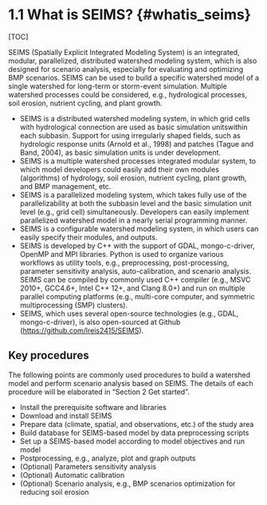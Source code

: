 1.1 What is SEIMS? {#whatis_seims}
==================================

[TOC]

SEIMS (Spatially Explicit Integrated Modeling System) is an integrated, modular, parallelized, distributed watershed modeling system,
which is also designed for scenario analysis, especially for evaluating and optimizing BMP scenarios.
SEIMS can be used to build a specific watershed model of a single watershed for long-term or storm-event simulation.
Multiple watershed processes could be considered, e.g., hydrological processes, soil erosion, nutrient cycling, and plant growth.

+ SEIMS is a distributed watershed modeling system, in which grid cells with hydrological connection are used as basic simulation unitswithin each subbasin. Support for using irregularly shaped fields, such as hydrologic response units (Arnold et al., 1998) and patches (Tague and Band, 2004), as basic simulation units is under development.
+ SEIMS is a multiple watershed processes integrated modular system, to which model developers could easily add their own modules (algorithms) of hydrology, soil erosion, nutrient cycling, plant growth, and BMP management, etc.
+ SEIMS is a parallelized modeling system, which takes fully use of the parallelizability at both the subbasin level and the basic simulation unit level (e.g., grid cell) simultaneously. Developers can easily implement parallelized watershed model in a nearly serial programming manner.
+ SEIMS is a configurable watershed modeling system, in which users can easily specify their modules, and outputs.
+ SEIMS is developed by C++ with the support of GDAL, mongo-c-driver, OpenMP and MPI libraries. Python is used to organize various workflows as utility tools, e.g., preprocessing, post-processing, parameter sensitivity analysis, auto-calibration, and scenario analysis. SEIMS can be compiled by commonly used C++ compiler (e.g., MSVC 2010+, GCC4.6+, Intel C++ 12+, and Clang 8.0+) and run on multiple parallel computing platforms (e.g., multi-core computer, and symmetric multiprocessing (SMP) clusters).
+ SEIMS, which uses several open-source technologies (e.g., GDAL, mongo-c-driver), is also open-sourced at Github (https://github.com/lreis2415/SEIMS).

## Key procedures

The following points are commonly used procedures to build a watershed model and perform scenario analysis based on SEIMS. The details of each procedure will be elaborated in “Section 2 Get started”.

+ Install the prerequisite software and libraries
+ Download and install SEIMS
+ Prepare data (climate, spatial, and observations, etc.) of the study area
+ Build database for SEIMS-based model by data preprocessing scripts
+ Set up a SEIMS-based model according to model objectives and run model 
+ Postprocessing, e.g., analyze, plot and graph outputs
+ (Optional) Parameters sensitivity analysis
+ (Optional) Automatic calibration
+ (Optional) Scenario analysis, e.g., BMP scenarios optimization for reducing soil erosion
